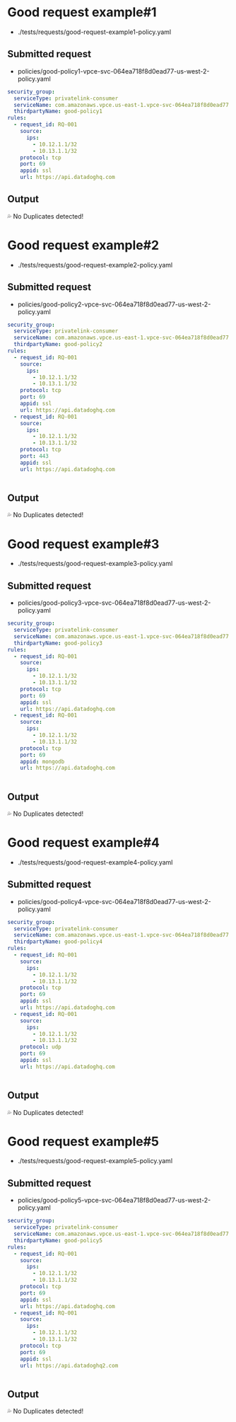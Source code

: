 # Good request example#1
- ./tests/requests/good-request-example1-policy.yaml

## Submitted request
- policies/good-policy1-vpce-svc-064ea718f8d0ead77-us-west-2-policy.yaml
```yaml
security_group:
  serviceType: privatelink-consumer
  serviceName: com.amazonaws.vpce.us-east-1.vpce-svc-064ea718f8d0ead77
  thirdpartyName: good-policy1
rules:
  - request_id: RQ-001
    source:
      ips:
        - 10.12.1.1/32
        - 10.13.1.1/32
    protocol: tcp
    port: 69
    appid: ssl
    url: https://api.datadoghq.com
```

## Output

💦 No Duplicates detected!


# Good request example#2
- ./tests/requests/good-request-example2-policy.yaml

## Submitted request
- policies/good-policy2-vpce-svc-064ea718f8d0ead77-us-west-2-policy.yaml
```yaml
security_group:
  serviceType: privatelink-consumer
  serviceName: com.amazonaws.vpce.us-east-1.vpce-svc-064ea718f8d0ead77
  thirdpartyName: good-policy2
rules:
  - request_id: RQ-001
    source:
      ips:
        - 10.12.1.1/32
        - 10.13.1.1/32
    protocol: tcp
    port: 69
    appid: ssl
    url: https://api.datadoghq.com
  - request_id: RQ-001
    source:
      ips:
        - 10.12.1.1/32
        - 10.13.1.1/32
    protocol: tcp
    port: 443
    appid: ssl
    url: https://api.datadoghq.com
  
```

## Output

💦 No Duplicates detected!



# Good request example#3
- ./tests/requests/good-request-example3-policy.yaml

## Submitted request
- policies/good-policy3-vpce-svc-064ea718f8d0ead77-us-west-2-policy.yaml
```yaml
security_group:
  serviceType: privatelink-consumer
  serviceName: com.amazonaws.vpce.us-east-1.vpce-svc-064ea718f8d0ead77
  thirdpartyName: good-policy3
rules:
  - request_id: RQ-001
    source:
      ips:
        - 10.12.1.1/32
        - 10.13.1.1/32
    protocol: tcp
    port: 69
    appid: ssl
    url: https://api.datadoghq.com
  - request_id: RQ-001
    source:
      ips:
        - 10.12.1.1/32
        - 10.13.1.1/32
    protocol: tcp
    port: 69
    appid: mongodb
    url: https://api.datadoghq.com
  
```

## Output

💦 No Duplicates detected!


# Good request example#4
- ./tests/requests/good-request-example4-policy.yaml

## Submitted request
- policies/good-policy4-vpce-svc-064ea718f8d0ead77-us-west-2-policy.yaml
```yaml
security_group:
  serviceType: privatelink-consumer
  serviceName: com.amazonaws.vpce.us-east-1.vpce-svc-064ea718f8d0ead77
  thirdpartyName: good-policy4
rules:
  - request_id: RQ-001
    source:
      ips:
        - 10.12.1.1/32
        - 10.13.1.1/32
    protocol: tcp
    port: 69
    appid: ssl
    url: https://api.datadoghq.com
  - request_id: RQ-001
    source:
      ips:
        - 10.12.1.1/32
        - 10.13.1.1/32
    protocol: udp
    port: 69
    appid: ssl
    url: https://api.datadoghq.com
  
```

## Output

💦 No Duplicates detected!


# Good request example#5
- ./tests/requests/good-request-example5-policy.yaml

## Submitted request
- policies/good-policy5-vpce-svc-064ea718f8d0ead77-us-west-2-policy.yaml
```yaml
security_group:
  serviceType: privatelink-consumer
  serviceName: com.amazonaws.vpce.us-east-1.vpce-svc-064ea718f8d0ead77
  thirdpartyName: good-policy5
rules:
  - request_id: RQ-001
    source:
      ips:
        - 10.12.1.1/32
        - 10.13.1.1/32
    protocol: tcp
    port: 69
    appid: ssl
    url: https://api.datadoghq.com
  - request_id: RQ-001
    source:
      ips:
        - 10.12.1.1/32
        - 10.13.1.1/32
    protocol: tcp
    port: 69
    appid: ssl
    url: https://api.datadoghq2.com
  
```

## Output

💦 No Duplicates detected!
